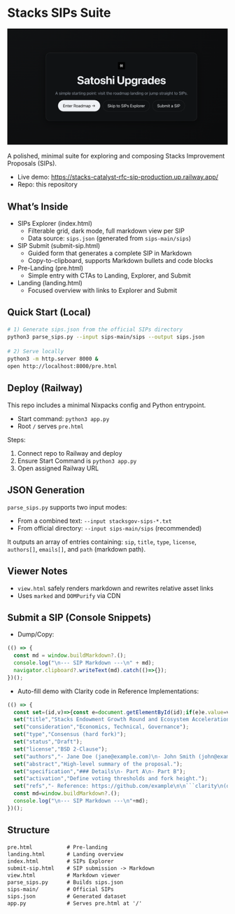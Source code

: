 # Stacks SIPs Suite

![Landing Screenshot](./latest-screenshot.png)

A polished, minimal suite for exploring and composing Stacks Improvement Proposals (SIPs).

- Live demo: https://stacks-catalyst-rfc-sip-production.up.railway.app/
- Repo: this repository

## What’s Inside

- SIPs Explorer (index.html)
  - Filterable grid, dark mode, full markdown view per SIP
  - Data source: `sips.json` (generated from `sips-main/sips`)
- SIP Submit (submit-sip.html)
  - Guided form that generates a complete SIP in Markdown
  - Copy-to-clipboard, supports Markdown bullets and code blocks
- Pre-Landing (pre.html)
  - Simple entry with CTAs to Landing, Explorer, and Submit
- Landing (landing.html)
  - Focused overview with links to Explorer and Submit

## Quick Start (Local)

```bash
# 1) Generate sips.json from the official SIPs directory
python3 parse_sips.py --input sips-main/sips --output sips.json

# 2) Serve locally
python3 -m http.server 8000 &
open http://localhost:8000/pre.html
```

## Deploy (Railway)

This repo includes a minimal Nixpacks config and Python entrypoint.

- Start command: `python3 app.py`
- Root `/` serves `pre.html`

Steps:
1. Connect repo to Railway and deploy
2. Ensure Start Command is `python3 app.py`
3. Open assigned Railway URL

## JSON Generation

`parse_sips.py` supports two input modes:

- From a combined text: `--input stacksgov-sips-*.txt`
- From official directory: `--input sips-main/sips` (recommended)

It outputs an array of entries containing: `sip`, `title`, `type`, `license`, `authors[]`, `emails[]`, and `path` (markdown path).

## Viewer Notes

- `view.html` safely renders markdown and rewrites relative asset links
- Uses `marked` and `DOMPurify` via CDN

## Submit a SIP (Console Snippets)

- Dump/Copy:
```js
(() => {
  const md = window.buildMarkdown?.();
  console.log("\n--- SIP Markdown ---\n" + md);
  navigator.clipboard?.writeText(md).catch(()=>{});
})();
```

- Auto-fill demo with Clarity code in Reference Implementations:
```js
(() => {
  const set=(id,v)=>{const e=document.getElementById(id);if(e)e.value=v};
  set("title","Stacks Endowment Growth Round and Ecosystem Acceleration");
  set("consideration","Economics, Technical, Governance");
  set("type","Consensus (hard fork)");
  set("status","Draft");
  set("license","BSD 2-Clause");
  set("authors","- Jane Doe (jane@example.com)\n- John Smith (john@example.com)");
  set("abstract","High-level summary of the proposal.");
  set("specification","### Details\n- Part A\n- Part B");
  set("activation","Define voting thresholds and fork height.");
  set("refs","- Reference: https://github.com/example\n\n```clarity\n(define-public (demo (x uint)) (ok x))\n```\n");
  const md=window.buildMarkdown?.();
  console.log("\n--- SIP Markdown ---\n"+md);
})();
```

## Structure

```
pre.html           # Pre-landing
landing.html       # Landing overview
index.html         # SIPs Explorer
submit-sip.html    # SIP submission -> Markdown
view.html          # Markdown viewer
parse_sips.py      # Builds sips.json
sips-main/         # Official SIPs
sips.json          # Generated dataset
app.py             # Serves pre.html at '/'
```


